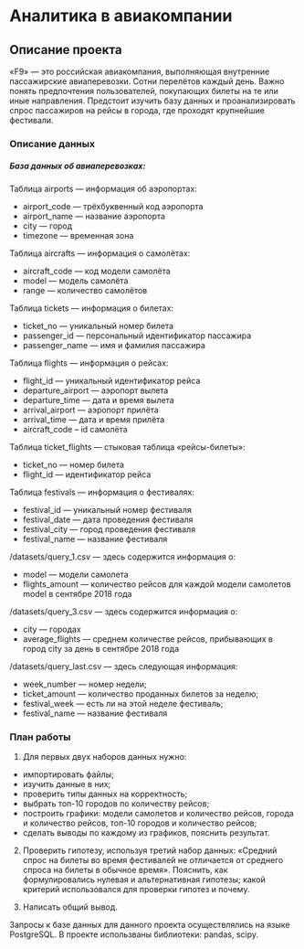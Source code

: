 
# Аналитика в авиакомпании

## Описание проекта

«F9» — это российская авиакомпания, выполняющая внутренние пассажирские авиаперевозки. Сотни перелётов каждый день. Важно понять предпочтения пользователей, покупающих билеты на те или иные направления. Предстоит изучить базу данных и проанализировать спрос пассажиров на рейсы в города, где проходят крупнейшие фестивали.

### Описание данных

##### База данных об авиаперевозках:

Таблица airports — информация об аэропортах:
* airport_code — трёхбуквенный код аэропорта
* airport_name — название аэропорта
* city — город
* timezone — временная зона

Таблица aircrafts — информация о самолётах:
* aircraft_code — код модели самолёта
* model — модель самолёта
* range — количество самолётов

Таблица tickets — информация о билетах:
* ticket_no — уникальный номер билета
* passenger_id — персональный идентификатор пассажира
* passenger_name — имя и фамилия пассажира

Таблица flights — информация о рейсах:
* flight_id — уникальный идентификатор рейса
* departure_airport — аэропорт вылета
* departure_time — дата и время вылета
* arrival_airport — аэропорт прилёта
* arrival_time — дата и время прилёта
* aircraft_code – id самолёта

Таблица ticket_flights — стыковая таблица «рейсы-билеты»:
* ticket_no — номер билета
* flight_id — идентификатор рейса

Таблица festivals — информация о фестивалях:
* festival_id — уникальный номер фестиваля
* festival_date — дата проведения фестиваля
* festival_city — город проведения фестиваля
* festival_name — название фестиваля

/datasets/query_1.csv — здесь содержится информация о:
* model — модели самолета
* flights_amount — количество рейсов для каждой модели самолетов model в сентябре 2018 года

/datasets/query_3.csv — здесь содержится информация о:
* city — городах
* average_flights — среднем количестве рейсов, прибывающих в город city за день в сентябре 2018 года

/datasets/query_last.csv — здесь следующая информация:
* week_number — номер недели;
* ticket_amount — количество проданных билетов за неделю;
* festival_week — есть ли на этой неделе фестиваль;
* festival_name — название фестиваля

### План работы

1. Для первых двух наборов данных нужно:

 * импортировать файлы;
 * изучить данные в них;
 * проверить типы данных на корректность;
 * выбрать топ-10 городов по количеству рейсов;
 * построить графики: модели самолетов и количество рейсов, города и количество рейсов, топ-10 городов и количество рейсов;
 * сделать выводы по каждому из графиков, пояснить результат.

2. Проверить гипотезу, используя третий набор данных: «Средний спрос на билеты во время фестивалей не отличается от среднего спроса на билеты в обычное время». Пояснить, как формулировались нулевая и альтернативная гипотезы; какой критерий использовался для проверки гипотез и почему.

3. Написать общий вывод.

Запросы к базе данных для данного проекта осуществлялись на языке PostgreSQL. В проекте использваны библиотеки: pandas, scipy.
